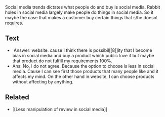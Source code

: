 Social media trends dictates what people do and buy is social media. Rabbit holes in social media largely make people do things in social media. So it maybe the case that makes a customer buy certain things that s/he doesnt requires.

## Text
-  Answer: website. cause I think there is possibil[[8]]ity that I become bias in social media and buy a product which public love it but maybe that product do not fulfill my requirements 100%.
- Ans: No, I do not agree. Because the option to choose is less in social media. Cause I can see first those products that many people like and it affects my mind. On the other hand in website, I can choose products without affecting by anything.

## Related
- [[Less manipulation of review in social media]]